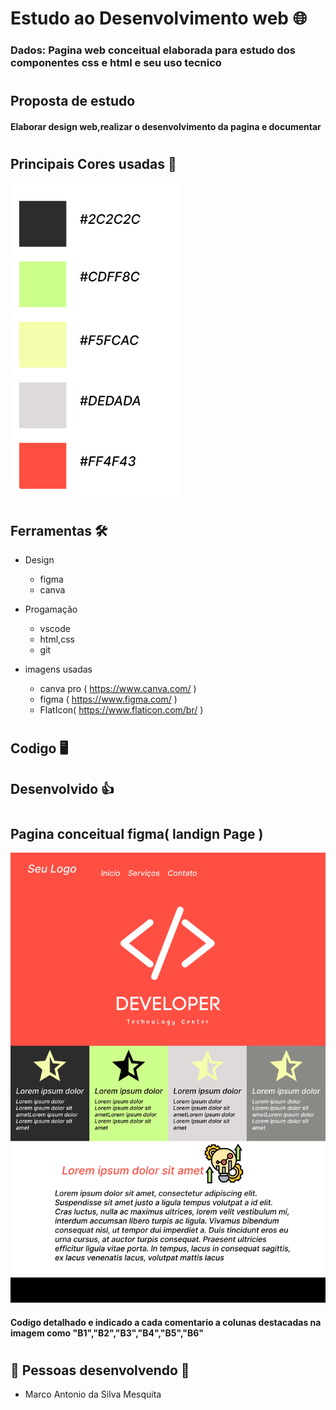 # Estudo ao Desenvolvimento web 🌐
### Dados: Pagina web conceitual elaborada para estudo dos componentes css e html e seu uso tecnico


#
## Proposta de estudo 
#### Elaborar design web,realizar o desenvolvimento da pagina e documentar

#
## Principais Cores usadas 🎨
<img src="image_readme/Frame 1.png" style="height:500px">

#   
## Ferramentas 🛠️

- Design
    - figma
    - canva
-   Progamação
    - vscode
    - html,css
    - git

-   imagens usadas
    -   canva pro ( https://www.canva.com/ )
    -   figma ( https://www.figma.com/ )
    -   FlatIcon( https://www.flaticon.com/br/ )
#   
## Codigo 🖥️

##  Desenvolvido 👍 
#
## Pagina conceitual figma( landign Page )

![img](/image_readme/Desktop%20-%202.png)
#### Codigo detalhado e indicado a cada comentario a colunas destacadas na imagem como "B1","B2","B3","B4","B5","B6"

#
#
## 🚧 Pessoas desenvolvendo 🚧
- Marco Antonio da Silva Mesquita
#

